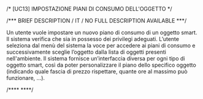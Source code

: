 /* [UC13]  IMPOSTAZIONE PIANI DI CONSUMO DELL'OGGETTO */

/*** BRIEF DESCRIPTION / IT / NO FULL DESCRIPTION AVAILABLE ***/

Un utente vuole impostare un nuovo piano di consumo di un oggetto smart. Il sistema verifica 
che sia in possesso dei privilegi adeguati. L’utente seleziona dal menù del sistema la voce 
per accedere ai piani di consumo e successivamente sceglie l’oggetto dalla lista di oggetti
presenti nell'ambiente. Il sistema fornisce un’interfaccia diversa per ogni tipo di oggetto 
smart, così da poter personalizzare il piano dello specifico oggetto (indicando quale fascia 
di prezzo rispettare, quante ore al massimo può funzionare, …). 

/**** ****/
